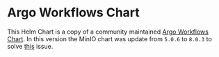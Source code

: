 # Argo Workflows Chart

This Helm Chart is a copy of a community maintained [Argo Workflows Chart](https://github.com/argoproj/argo-helm/tree/a41ea8cd0ba5a84e1b422e9a6431810fd84c40f2/charts/argo). In this version the MinIO chart was update from `5.0.6` to `8.0.3`  to solve [this](https://github.com/argoproj/argo-helm/issues/455) issue. 
